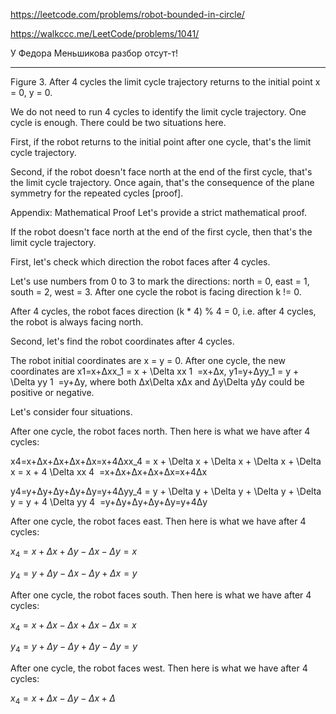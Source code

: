 https://leetcode.com/problems/robot-bounded-in-circle/

https://walkccc.me/LeetCode/problems/1041/

У Федора Меньшикова разбор отсут-т!

___________

Figure 3. After 4 cycles the limit cycle trajectory returns to the initial point x = 0, y = 0.

We do not need to run 4 cycles to identify the limit cycle trajectory.
One cycle is enough. There could be two situations here.

First, if the robot returns to the initial point after one cycle,
that's the limit cycle trajectory.

Second, if the robot doesn't face north at the end of the first cycle,
that's the limit cycle trajectory.
Once again, that's the consequence of the plane symmetry for the repeated cycles [proof].

Appendix: Mathematical Proof
Let's provide a strict mathematical proof.

If the robot doesn't face north at the end of the first cycle, then that's the limit cycle trajectory.

First, let's check which direction the robot faces after 4 cycles.

Let's use numbers from 0 to 3 to mark the directions:
north = 0, east = 1, south = 2, west = 3.
After one cycle the robot is facing direction k != 0.

After 4 cycles, the robot faces direction (k * 4) % 4 = 0, i.e.
after 4 cycles, the robot is always facing north.

Second, let's find the robot coordinates after 4 cycles.

The robot initial coordinates are x = y = 0. After one cycle,
the new coordinates are x1=x+Δxx_1 = x + \Delta xx 
1
​
 =x+Δx, y1=y+Δyy_1 = y + \Delta yy 
1
​
 =y+Δy, where
both Δx\Delta xΔx and Δy\Delta yΔy could be positive or negative.

Let's consider four situations.

After one cycle, the robot faces north.
Then here is what we have after 4 cycles:

x4=x+Δx+Δx+Δx+Δx=x+4Δxx_4 = x + \Delta x + \Delta x + \Delta x + \Delta x = x + 4 \Delta xx 
4
​
 =x+Δx+Δx+Δx+Δx=x+4Δx

y4=y+Δy+Δy+Δy+Δy=y+4Δyy_4 = y + \Delta y + \Delta y + \Delta y + \Delta y = y + 4 \Delta yy 
4
​
 =y+Δy+Δy+Δy+Δy=y+4Δy

After one cycle, the robot faces east.
Then here is what we have after 4 cycles:

$x_4 = x + \Delta x + \Delta y - \Delta x - \Delta y = x$

$y_4 = y + \Delta y - \Delta x - \Delta y + \Delta x = y$

After one cycle, the robot faces south. Then here is what we have after 4 cycles:

$x_4 = x + \Delta x - \Delta x + \Delta x - \Delta x = x$

$y_4 = y + \Delta y - \Delta y + \Delta y - \Delta y = y$

After one cycle, the robot faces west.
Then here is what we have after 4 cycles:

$x_4 = x + \Delta x - \Delta y - \Delta x + \Delta$

